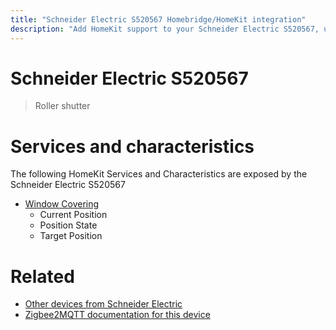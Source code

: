 ```yaml
---
title: "Schneider Electric S520567 Homebridge/HomeKit integration"
description: "Add HomeKit support to your Schneider Electric S520567, using Homebridge, Zigbee2MQTT and homebridge-z2m."
---
```

<!---
This file has been GENERATED using src/docgen/docgen.ts
DO NOT EDIT THIS FILE MANUALLY!
-->
# Schneider Electric S520567
> Roller shutter


# Services and characteristics
The following HomeKit Services and Characteristics are exposed by
the Schneider Electric S520567

* [Window Covering](../../cover.md)
  * Current Position
  * Position State
  * Target Position


# Related
* [Other devices from Schneider Electric](../index.md#schneider_electric)
* [Zigbee2MQTT documentation for this device](https://www.zigbee2mqtt.io/devices/S520567.html)